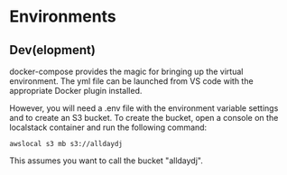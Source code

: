 # Environments

## Dev(elopment)

docker-compose provides the magic for bringing up the virtual environment. The yml file can be launched from VS code with 
the appropriate Docker plugin installed.

However, you will need a .env file with the environment variable settings and to create an S3 bucket. To create the bucket,
open a console on the localstack container and run the following command:

    awslocal s3 mb s3://alldaydj

This assumes you want to call the bucket "alldaydj".